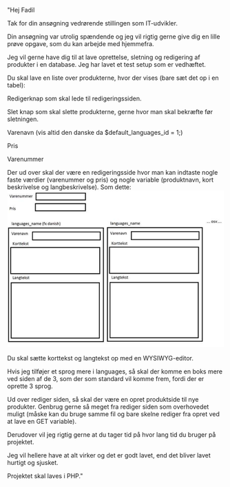"Hej Fadil

 

Tak for din ansøgning vedrørende stillingen som IT-udvikler.

Din ansøgning var utrolig spændende og jeg vil rigtig gerne give dig en lille prøve opgave, som du kan arbejde med hjemmefra.

 

Jeg vil gerne have dig til at lave oprettelse, sletning og redigering af produkter i en database. Jeg har lavet et test setup som er vedhæftet.

 

Du skal lave en liste over produkterne, hvor der vises (bare sæt det op i en tabel):

 

Redigerknap som skal lede til redigeringssiden.

Slet knap som skal slette produkterne, gerne hvor man skal bekræfte før sletningen.

Varenavn (vis altid den danske da $default_languages_id = 1;)

Pris

Varenummer

 

Der ud over skal der være en redigeringsside hvor man kan indtaste nogle faste værdier (varenummer og pris) og nogle variable (produktnavn, kort beskrivelse og langbeskrivelse). Som dette:
![](thumbnail_image001.jpg)

Du skal sætte korttekst og langtekst op med en WYSIWYG-editor.

 

Hvis jeg tilføjer et sprog mere i languages, så skal der komme en boks mere ved siden af de 3, som der som standard vil komme frem, fordi der er oprette 3 sprog.

Ud over rediger siden, så skal der være en opret produktside til nye produkter. Genbrug gerne så meget fra rediger siden som overhovedet muligt (måske kan du bruge samme fil og bare skelne rediger fra opret ved at lave en GET variable).

 

Derudover vil jeg rigtig gerne at du tager tid på hvor lang tid du bruger på projektet.

Jeg vil hellere have at alt virker og det er godt lavet, end det bliver lavet hurtigt og sjusket.

Projektet skal laves i PHP."

 
